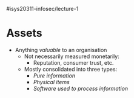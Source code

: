 #isys20311-infosec/lecture-1 
# Assets

- Anything *valuable* to an organisation
	- Not necessarily measured monetarily:
		- Reputation, consumer trust, etc.
	- Mostly consolidated into three types:
		- *Pure information*
		- *Physical items*
		- *Software used to process information*